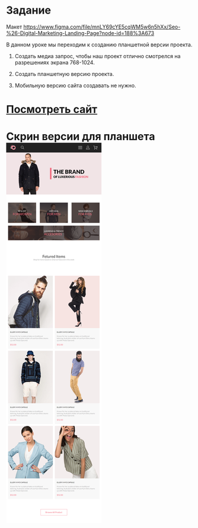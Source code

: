 # Задание

Макет https://www.figma.com/file/mnLY69cYE5cqWM5w6n5hXx/Seo-%26-Digital-Marketing-Landing-Page?node-id=188%3A673

В данном уроке мы переходим к созданию планшетной версии проекта.

1. Создать медиа запрос, чтобы наш проект отлично смотрелся на разрешениях экрана 768-1024.

2. Создать планшетную версию проекта.

3. Мобильную версию сайта создавать не нужно.

# [Посмотреть сайт]()

# Скрин версии для планшета![Скрин](https://github.com/DRain777/html5_css_home_work7/blob/algoritm/результат_версия_планшет.png)
